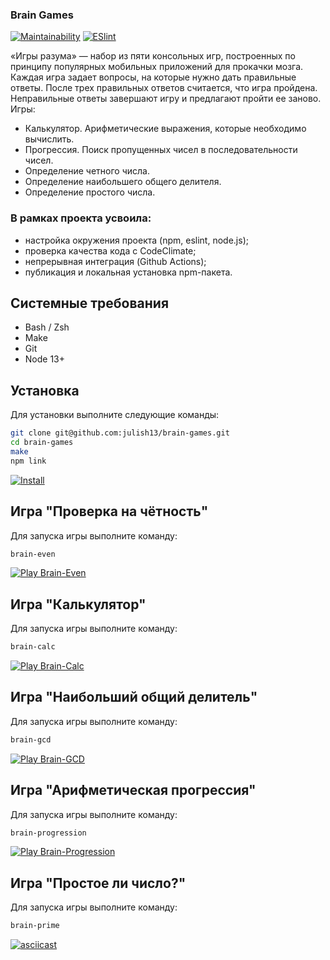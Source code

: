 ### Brain Games
[![Maintainability](https://api.codeclimate.com/v1/badges/78115e937c042c5d61e2/maintainability)](https://codeclimate.com/github/julish13/brain-games/maintainability)
[![ESlint](https://github.com/julish13/brain-games/actions/workflows/ESlint.yml/badge.svg)](https://github.com/julish13/brain-games/actions/workflows/ESlint.yml)

«Игры разума» — набор из пяти консольных игр, построенных по принципу популярных мобильных приложений для прокачки мозга. Каждая игра задает вопросы, на которые нужно дать правильные ответы. После трех правильных ответов считается, что игра пройдена. Неправильные ответы завершают игру и предлагают пройти ее заново. Игры:

- Калькулятор. Арифметические выражения, которые необходимо вычислить.
- Прогрессия. Поиск пропущенных чисел в последовательности чисел.
- Определение четного числа.
- Определение наибольшего общего делителя.
- Определение простого числа.

### В рамках проекта усвоила:
- настройка окружения проекта (npm, eslint, node.js);
- проверка качества кода с CodeClimate;
- непрерывная интеграция (Github Actions);
- публикация и локальная установка npm-пакета.

## Системные требования

 - Bash / Zsh
 - Make
 - Git
 - Node 13+

## Установка

Для установки выполните следующие команды:

```bash
git clone git@github.com:julish13/brain-games.git
cd brain-games
make
npm link
```
[![Install](https://asciinema.org/a/swJTb5jx4ppuom5zENBYRY9Ep.svg)](https://asciinema.org/a/swJTb5jx4ppuom5zENBYRY9Ep)
## Игра "Проверка на чётность"

Для запуска игры выполните команду:

```bash
brain-even
```
[![Play Brain-Even](https://asciinema.org/a/YSmpRuUkYddqGTa8RzzmGemqW.svg)](https://asciinema.org/a/YSmpRuUkYddqGTa8RzzmGemqW)
## Игра "Калькулятор"

Для запуска игры выполните команду:

```bash
brain-calc
```
[![Play Brain-Calc](https://asciinema.org/a/rGKQJI7YU80IMf9KDomx0cVW8.svg)](https://asciinema.org/a/rGKQJI7YU80IMf9KDomx0cVW8)
## Игра "Наибольший общий делитель"

Для запуска игры выполните команду:

```bash
brain-gcd
```
[![Play Brain-GCD](https://asciinema.org/a/uo1uGIpJjPQsk2IiiaxfhK0R3.svg)](https://asciinema.org/a/uo1uGIpJjPQsk2IiiaxfhK0R3)
## Игра "Арифметическая прогрессия"

Для запуска игры выполните команду:

```bash
brain-progression
```
[![Play Brain-Progression](https://asciinema.org/a/ksLJtKy0BCuTXikwnsgAxYLij.svg)](https://asciinema.org/a/ksLJtKy0BCuTXikwnsgAxYLij)
## Игра "Простое ли число?"

Для запуска игры выполните команду:

```bash
brain-prime
```
[![asciicast](https://asciinema.org/a/yAPMs1BJljzlEL6DJnwOUJwGW.svg)](https://asciinema.org/a/yAPMs1BJljzlEL6DJnwOUJwGW)
